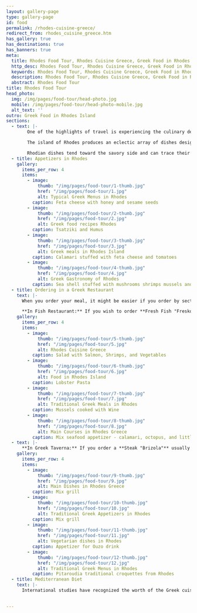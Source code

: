 ```yaml
---
layout: gallery-page
type: gallery-page
id: food
permalink: /rhodes-cuisine-greece/
redirect_from: rhodes_cuisine_greece.htm
has_gallery: true
has_destinations: true
has_banners: true
meta:
  title: Rhodes Food Tour, Rhodes Cuisine Greece, Greek Food in Rhodes Island
  http_desc: Rhodes Food Tour, Rhodes Cuisine Greece, Greek Food in Rhodes Island, Traditional Greek Appetizers in Rhodes
  keywords: Rhodes Food Tour, Rhodes Cuisine Greece, Greek Food in Rhodes Island, Traditional Greek Appetizers in Rhodes
  description: Rhodes Food Tour, Rhodes Cuisine Greece, Greek Food in Rhodes Island, Traditional Greek Appetizers in Rhodes
  abstract: Rhodes Food Tour
title: Rhodes Food Tour
head_photo:
  img: /img/pages/food-tour/head-photo.jpg
  mobile: /img/pages/food-tour/head-photo-mobile.jpg
  alt_text: ''
outro: Greek Food in Rhodes Island
sections:
  - text: |-
        One of the highlights of travel is experiencing the culinary delights of a destination, and Rhodes is renowned for its tasty dining.

        The island of Rhodes produces an eclectic array of dishes designed to appeal to the gourmet and would-be gourmet in all of us. Local cuisine has its roots in ancient traditions and uses fresh ingredients to ensure that each dish will appeal to your senses and satiate your appetite.

        Rhodian dishes tend toward the savory side and can trace their roots to Dorian Rhodes. Sophist and rhetorician Athenaeus Nafkratios, notes in his book Deipnosofistai that ancient Rhodians were partial to fish soup and lauded those who "ate fish and not meat". Though meat was added to the menu in medieval times, and dishes include modern twists, traditional preparations and tastes prevail. Fresh vegetables, as well as local olive oils, herbs, and spices such as spearmint, rosemary, oregano, and thyme will tantalize your taste buds!
  - title: Appetizers in Rhodes
    gallery:
      items_per_row: 4
      items:
        - image:
            thumb: "/img/pages/food-tour/1-thumb.jpg"
            href: "/img/pages/food-tour/1.jpg"
            alt: Typical Greek Menus in Rhodes
          caption: Feta cheese with honey and sesame seeds     
        - image:
            thumb: "/img/pages/food-tour/2-thumb.jpg"
            href: "/img/pages/food-tour/2.jpg"
            alt: Greek food recipes Rhodes
          caption: Tsatziki and Humus
        - image:
            thumb: "/img/pages/food-tour/3-thumb.jpg"
            href: "/img/pages/food-tour/3.jpg"
            alt: Greek meals in Rhodes Island
          caption: Calamari stuffed with feta cheese and tomatoes
        - image:
            thumb: "/img/pages/food-tour/4-thumb.jpg"
            href: "/img/pages/food-tour/4.jpg"
            alt: Greek Gastronomy of Rhodes
          caption: Sea shell stuffed with mushrooms shrimps mussels and cream bechamel
  - title: Ordering in a Greek Restaurant
    text: |-
      When you order your meal, it might be easier if you order by section of the menu. First your appetizers (mezedes), then the main dish and the drinks. Dessert is ordered at the end of the meal.

      **In Fish Restaurant:** If you wish to order **Fresh Fish "Fresko Psari"**, then you ask to see the fish, and also the waiter will take you to the place where the "catch of the day" is displayed, usually within the kitchen.  Thereyou'll be able to inquire about what kind of fish is displayed, the price per kilo (2, 20 pounds) and you order the amount you want to eat. The waiters will give you the cost information and also the cooking details. The Rhodian waiters are very experienced, patient and more than happy to make your lunch a true pleasure (even during the peak season when the island is full of tourists).
    gallery:
      items_per_row: 4
      items:
        - image:
            thumb: "/img/pages/food-tour/5-thumb.jpg"
            href: "/img/pages/food-tour/5.jpg"
            alt: Rhodes Cuisine Greece
          caption: Salad with Salmon, Shrimps, and Vegetables
        - image:
            thumb: "/img/pages/food-tour/6-thumb.jpg"
            href: "/img/pages/food-tour/6.jpg"
            alt: Food in Rhodes Island
          caption: Lobster Pasta
        - image:
            thumb: "/img/pages/food-tour/7-thumb.jpg"
            href: "/img/pages/food-tour/7.jpg"
            alt: Traditional Greek Meals in Rhodes
          caption: Mussels cooked with Wine
        - image:
            thumb: "/img/pages/food-tour/8-thumb.jpg"
            href: "/img/pages/food-tour/8.jpg"
            alt: Main Courses in Rhodes Greece
          caption: Mix seafood appetizer - calamari, octopus, and little shrimps from Simi Island
  - text: |-
      **In Greek Taverna:** If you order a **Steak "Brizola"** usually pork and beef, the waiter will ask you how you prefer your steak.  **Rare "Me to ema"** (only for the beef steak) outside is cooked, but the inside remains a little raw, **Medium "Misopsimeni"** (for pork and beef steaks) outside is cooked more thoroughly and also the inside is cooked, but still slightly red, and **Well done "Kalopsimeni"** (for pork and beef steaks) outside is charred and also the inside is totally cooked through.                
    gallery:
      items_per_row: 4
      items:
        - image:
            thumb: "/img/pages/food-tour/9-thumb.jpg"
            href: "/img/pages/food-tour/9.jpg"
            alt: Main Dishes in Rhodes Greece
          caption: Mix grill
        - image:
            thumb: "/img/pages/food-tour/10-thumb.jpg"
            href: "/img/pages/food-tour/10.jpg"
            alt: Traditional Greek Appetizers in Rhodes
          caption: Mix grill
        - image:
            thumb: "/img/pages/food-tour/11-thumb.jpg"
            href: "/img/pages/food-tour/11.jpg"
            alt: Vegetarian dishes in Rhodes
          caption: Appetizer for Ouzo drink
        - image:
            thumb: "/img/pages/food-tour/12-thumb.jpg"
            href: "/img/pages/food-tour/12.jpg"
            alt: Traditional Greek Menus in Rhodes
          caption: Pitaroudia traditional croquettes from Rhodes
  - title: Mediterranean Diet
    text: |-
      International studies have recognized the worth of the Greek cuisine. Launched within the early 60’s by the World Health Organization, the Seven Countries Study taken off to look at the eating patterns of populations from seven different countries: Greece, Italy, Serbia, Holland, Finland, the USA and Japan. This long-running study which lasted for 30 years showed that that folks living within the Mediterranean countries, Greece specifically, had lower mortality rates compared to the remainder of the participating countries. The “secretes” to Health and Longevity were documented as the combination of a simple - easy diet and regular physical activity, dubbed as the Mediterranean Diet.

  
---
```

